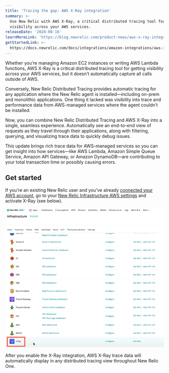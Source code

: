```yaml
---
title: 'Tracing the gap: AWS X-Ray integration'
summary: >-
  Use New Relic with AWS X-Ray, a critical distributed tracing tool for getting
  visibility across your AWS services.
releaseDate: '2020-08-16'
learnMoreLink: 'https://blog.newrelic.com/product-news/aws-x-ray-integration/'
getStartedLink: >-
  https://docs.newrelic.com/docs/integrations/amazon-integrations/aws-integrations-list/aws-x-ray-monitoring-integration
---
```


Whether you’re managing Amazon EC2 instances or writing AWS Lambda functions, AWS X-Ray is a critical distributed tracing tool for getting visibility across your AWS services, but it doesn’t automatically capture all calls outside of AWS.

Conversely, New Relic Distributed Tracing provides automatic tracing for any application where the New Relic agent is installed—including on-prem and monolithic applications. One thing it lacked was visibility into trace and performance data from AWS-managed services where the agent couldn’t be installed.

Now, you can combine New Relic Distributed Tracing and AWS X-Ray into a single, seamless experience. Automatically see an end-to-end view of requests as they travel through their applications, along with filtering, querying, and visualizing trace data to quickly debug issues.

This update brings rich trace data for AWS-managed services so you can get insight into how services—like AWS Lambda, Amazon Simple Queue Service, Amazon API Gateway, or Amazon DynamoDB—are contributing to your total transaction time or possibly causing errors.

## Get started

If you’re an existing New Relic user and you’ve already [connected your AWS account](https://docs.newrelic.com/docs/integrations/amazon-integrations/get-started/connect-aws-infrastructure), go to your [New Relic Infrastructure AWS settings](https://infrastructure.newrelic.com) and activate X-Ray (see below).

![Infrastructure_integrations_AWS_x-ray.png](./images/Infrastructure_integrations_AWS_x-ray.png "Infrastructure_integrations_AWS_x-ray.png")

After you enable the X-Ray integration, AWS X-Ray trace data will automatically display in any distributed tracing view throughout New Relic One.
